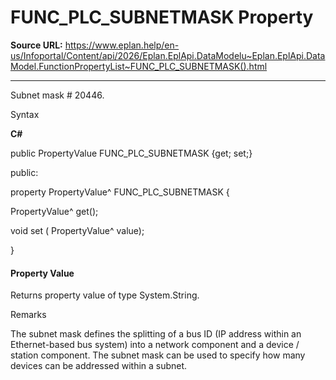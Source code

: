 # FUNC_PLC_SUBNETMASK Property

**Source URL:** https://www.eplan.help/en-us/Infoportal/Content/api/2026/Eplan.EplApi.DataModelu~Eplan.EplApi.DataModel.FunctionPropertyList~FUNC_PLC_SUBNETMASK().html

---

Subnet mask # 20446.

Syntax

**C#**



public PropertyValue FUNC_PLC_SUBNETMASK {get; set;}

public:

property PropertyValue^ FUNC_PLC_SUBNETMASK {

   PropertyValue^ get();

   void set (    PropertyValue^ value);

}


#### Property Value

Returns property value of type System.String.

Remarks

The subnet mask defines the splitting of a bus ID (IP address within an Ethernet-based bus system) into a network component and a device / station component. The subnet mask can be used to specify how many devices can be addressed within a subnet.
